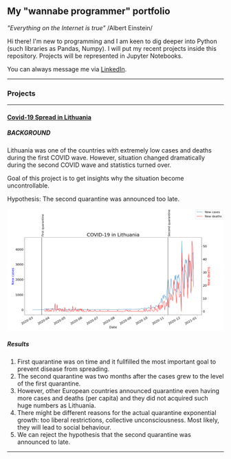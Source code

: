 ## My "wannabe programmer" portfolio

*"Everything on the Internet is true"* /Albert Einstein/

Hi there! I'm new to programming and I am keen to dig deeper into Python (such libraries as Pandas, Numpy). I will put my recent projects inside this repository. Projects will be represented in Jupyter Notebooks.

You can always message me via [LinkedIn](https://www.linkedin.com/in/ovidijus-kuzminas).

---
### Projects
---

#### [Covid-19 Spread in Lithuania](https://github.com/ovidijusku/portfolio/blob/main/COVID%20Lithuania/Project%20COVID.ipynb)

##### BACKGROUND
Lithuania was one of the countries with extremely low cases and deaths during the first COVID wave. However, situation changed dramatically during the second COVID wave and statistics turned over.

Goal of this project is to get insights why the situation become uncontrollable.

Hypothesis: The second quarantine was announced too late.

![](https://raw.githubusercontent.com/ovidijusku/portfolio/main/COVID%20Lithuania/COVID.png)

##### Results
1. First quarantine was on time and it fullfilled the most important goal to prevent disease from spreading.
2. The second quarantine was two months after the cases grew to the level of the first quarantine.
3. However, other European countries announced quarantine even having more cases and deaths (per capita) and they did not acquired such huge numbers as Lithuania.
4. There might be different reasons for the actual quarantine exponential growth: too liberal restrictions, collective unconsciousness. Most likely, they will lead to social behaviour.
5. We can reject the hypothesis that the second quarantine was announced to late.
---

